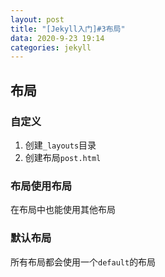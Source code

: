 ```yaml
---
layout: post
title: "[Jekyll入门]#3布局"
data: 2020-9-23 19:14
categories: jekyll
---
```


## 布局

### 自定义

1. 创建`_layouts`目录
2. 创建布局`post.html`

### 布局使用布局

在布局中也能使用其他布局

### 默认布局

所有布局都会使用一个`default`的布局
